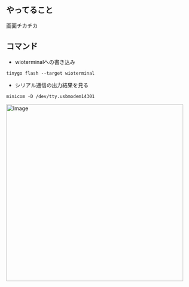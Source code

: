 ## やってること
画面チカチカ

## コマンド

- wioterminalへの書き込み
```
tinygo flash --target wioterminal
```
 
- シリアル通信の出力結果を見る

```
minicom -D /dev/tty.usbmodem14301
```

<img width="473" alt="Image" src="https://github.com/user-attachments/assets/57ac362f-f251-49df-a66f-db1dcc36bd9b" />